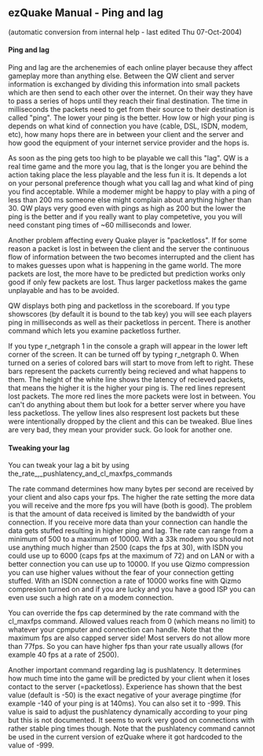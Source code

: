 ## ezQuake Manual - Ping and lag
(automatic conversion from internal help - last edited Thu 07-Oct-2004)

#### Ping and lag

Ping and lag are the archenemies of each online player because they affect gameplay more than anything else. Between the QW client and server information is exchanged by dividing this information into small packets which are then send to each other over the internet. On their way they have to pass a series of hops until they reach their final destination. The time in milliseconds the packets need to get from their source to their destination is called "ping". The lower your ping is the better. How low or high your ping is depends on what kind of connection you have (cable, DSL, ISDN, modem, etc), how many hops there are in between your client and the server and how good the equipment of your internet service provider and the hops is.

As soon as the ping gets too high to be playable we call this "lag". QW is a real time game and the more you lag, that is the longer you are behind the action taking place the less playable and the less fun it is. It depends a lot on your personal preference though what you call lag and what kind of ping you find acceptable. While a modemer might be happy to play with a ping of less than 200 ms someone else might complain about anything higher than 30. QW plays very good even with pings as high as 200 but the lower the ping is the better and if you really want to play competetive, you you will need constant ping times of ~60 milliseconds and lower.

Another problem affecting every Quake player is "packetloss". If for some reason a packet is lost in between the client and the server the continuous flow of information between the two becomes interrupted and the client has to makes guesses upon what is happening in the game world. The more packets are lost, the more have to be predicted but prediction works only good if only few packets are lost. Thus larger packetloss makes the game unplayable and has to be avoided.

QW displays both ping and packetloss in the scoreboard. If you type showscores (by default it is bound to the tab key) you will see each players ping in milliseconds as well as their packetloss in percent. There is another command which lets you examine packetloss further.

If you type r_netgraph 1 in the console a graph will appear in the lower left corner of the screen. It can be turned off by typing r_netgraph 0. When turned on a series of colored bars will start to move from left to right. These bars represent the packets currently being recieved and what happens to them. The height of the white line shows the latency of recieved packets, that means the higher it is the higher your ping is. The red lines represent lost packets. The more red lines the more packets were lost in between. You can't do anything about them but look for a better server where you have less packetloss. The yellow lines also respresent lost packets but these were intentionally dropped by the client and this can be tweaked. Blue lines are very bad, they mean your provider suck. Go look for another one.
#### Tweaking your lag

You can tweak your lag a bit by using the_rate_,_pushlatency_and_cl_maxfps_commands

The rate command determines how many bytes per second are received by your client and also caps your fps. The higher the rate setting the more data you will receive and the more fps you will have (both is good). The problem is that the amount of data received is limited by the bandwidth of your connection. If you receive more data than your connection can handle the data gets stuffed resulting in higher ping and lag. The rate can range from a minimum of 500 to a maximum of 10000. With a 33k modem you should not use anything much higher than 2500 (caps the fps at 30), with ISDN you could use up to 6000 (caps fps at the maximum of 72) and on LAN or with a better connection you can use up to 10000. If you use Qizmo compression you can use higher values without the fear of your connection getting stuffed. With an ISDN connection a rate of 10000 works fine with Qizmo compresion turned on and if you are lucky and you have a good ISP you can even use such a high rate on a modem connection.

You can override the fps cap determined by the rate command with the cl_maxfps command. Allowed values reach from 0 (which means no limit) to whatever your cpmputer and connection can handle. Note that the maximum fps are also capped server side! Most servers do not allow more than 77fps. So you can have higher fps than your rate usually allows (for example 40 fps at a rate of 2500).

Another important command regarding lag is pushlatency. It determines how much time into the game will be predicted by your client when it loses contact to the server (=packetloss). Experience has shown that the best value (default is -50) is the exact negative of your average pingtime (for example -140 of your ping is at 140ms). You can also set it to -999. This value is said to adjust the pushlatency dynamically according to your ping but this is not documented. It seems to work very good on connections with rather stable ping times though. Note that the pushlatency command cannot be used in the current version of ezQuake where it got hardcoded to the value of -999.
